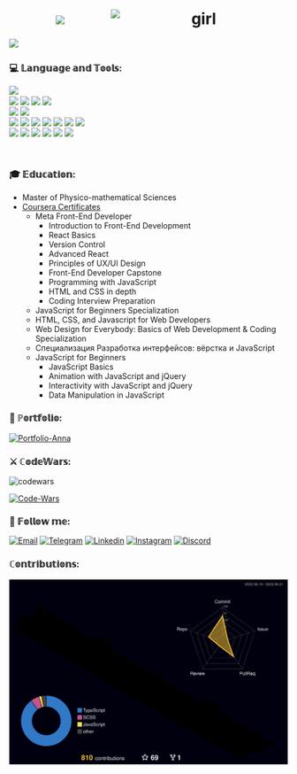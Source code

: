 <h1  align='center'>
  <img src="https://readme-typing-svg.herokuapp.com?font=Courier+New&size=32&duration=4000&color=59A5FE&center=true&vCenter=true&width=600&lines=ℍ𝕚+𝕥𝕙𝕖𝕣𝕖%2C+𝕀'𝕞+𝔸𝕟𝕟𝕒+%F0%9F%A4%8D;𝕀'𝕞+𝔽𝕣𝕠𝕟𝕥𝔼𝕟𝕕+ℝ𝕖𝕒𝕔𝕥+𝔻𝕖𝕧𝕖𝕝𝕠𝕡𝕖𝕣" width="320">
  <img src="https://media.tenor.com/AlUkiGkR2j8AAAAC/new-game-ahagon-umiko-programming.gif" alt="girl" width="320" align="right">
</h1>

![](https://komarev.com/ghpvc/?username=anysofronova&color=59A5FE&style=for-the-badge)

### 💻 𝕃𝕒𝕟𝕘𝕦𝕒𝕘𝕖 𝕒𝕟𝕕 𝕋𝕠𝕠𝕝𝕤:  
<div>
  <img src="https://img.shields.io/badge/html5-%23323330.svg?style=for-the-badge&logo=html5&logoColor=white">
</div> 
<div>
  <img src="https://img.shields.io/badge/SCSS-323330.svg?style=for-the-badge&logo=SCSS&logoColor=white">
  <img src="https://img.shields.io/badge/Tailwind%20CSS-323330.svg?style=for-the-badge&logo=Tailwind-CSS&logoColor=white">
  <img src="https://img.shields.io/badge/MUI-323330.svg?style=for-the-badge&logo=MUI&logoColor=white">
  <img src="https://img.shields.io/badge/styled--components-323330?style=for-the-badge&logo=styled-components&logoColor=white">
</div>  
<div>
  <img src="https://img.shields.io/badge/javascript-%23323330.svg?style=for-the-badge&logo=javascript&logoColor=white">
  <img src="https://img.shields.io/badge/typescript-%23323330.svg?style=for-the-badge&logo=typescript&logoColor=white">
</div>  
<div>
  <img src="https://img.shields.io/badge/react-%23323330.svg?style=for-the-badge&logo=react&logoColor=white">
  <img src="https://img.shields.io/badge/redux-%23323330.svg?style=for-the-badge&logo=redux&logoColor=white">
  <img src="https://img.shields.io/badge/React%20Router-323330.svg?style=for-the-badge&logo=React-Router&logoColor=white">
  <img src="https://img.shields.io/badge/React%20Hook%20Form-323330.svg?style=for-the-badge&logo=React-Hook-Form&logoColor=white">
  <img src="https://img.shields.io/badge/Next-%23323330?style=for-the-badge&logo=next.js&logoColor=white">
 
  <img src="https://img.shields.io/badge/MobX-323330.svg?style=for-the-badge&logo=MobX&logoColor=white">
  <img src="https://img.shields.io/badge/Firebase-323330.svg?style=for-the-badge&logo=Firebase&logoColor=white"
</div> 
<div>
  <img src="https://img.shields.io/badge/git-%23323330.svg?style=for-the-badge&logo=git&logoColor=white">
  <img src="https://img.shields.io/badge/vercel-%23323330.svg?style=for-the-badge&logo=vercel&logoColor=white">
  <img src="https://img.shields.io/badge/Yarn-323330.svg?style=for-the-badge&logo=Yarn&logoColor=white">
  <img src="https://img.shields.io/badge/Vite-323330.svg?style=for-the-badge&logo=Vite&logoColor=white">
  <img src="https://img.shields.io/badge/webstorm-143?style=for-the-badge&logo=webstorm&logoColor=white&color=%23323330">
  <img src="https://img.shields.io/badge/mac%20os-323330?style=for-the-badge&logo=macos&logoColor=F0F0F0">
</div> 

<!-- <img src=""> -->


&nbsp;  
### 🎓 𝔼𝕕𝕦𝕔𝕒𝕥𝕚𝕠𝕟:
- Master of Physico-mathematical Sciences
- [Coursera Certificates](https://github.com/anysofronova/Coursera-Certificates/blob/main/README.md)
  - Meta Front-End Developer
    - Introduction to Front-End Development
    - React Basics
    - Version Control
    - Advanced React
    - Principles of UX/UI Design
    - Front-End Developer Capstone
    - Programming with JavaScript
    - HTML and CSS in depth
    - Coding Interview Preparation
  - JavaScript for Beginners Specialization
  - HTML, CSS, and Javascript for Web Developers
  - Web Design for Everybody: Basics of Web Development & Coding Specialization
  - Специализация Разработка интерфейсов: вёрстка и JavaScript
  - JavaScript for Beginners
    - JavaScript Basics
    - Animation with JavaScript and jQuery
    - Interactivity with JavaScript and jQuery
    - Data Manipulation in JavaScript

### 💼 ℙ𝕠𝕣𝕥𝕗𝕠𝕝𝕚𝕠:  
[![Portfolio-Anna](https://github-readme-stats-sigma-five.vercel.app/api/pin/?username=anysofronova&repo=anna-sofronova&theme=dark)](https://github.com/anysofronova/anna-sofronova)

### ⚔️ ℂ𝕠𝕕𝕖𝕎𝕒𝕣𝕤:  
![codewars](https://www.codewars.com/users/anna_sofronova/badges/small)  
  
[![Code-Wars](https://github-readme-stats-sigma-five.vercel.app/api/pin/?username=anysofronova&repo=code-wars&theme=dark)](https://github.com/anysofronova/code-wars)
  

### 📱 𝔽𝕠𝕝𝕝𝕠𝕨 𝕞𝕖:  
[![Email](https://img.shields.io/badge/Gmail-323330?style=for-the-badge&logo=gmail&logoColor=white)](mailto:anna.sofronova.frontend@gmail.com)
[![Telegram](https://img.shields.io/badge/Telegram-323330?style=for-the-badge&logo=telegram&logoColor=white)](https://t.me/Anna_Fawn)
[![Linkedin](https://img.shields.io/badge/linkedin-%23323330.svg?style=for-the-badge&logo=linkedin&logoColor=white)](https://www.linkedin.com/in/anna-sofronova-9975a81ab/)
[![Instagram](https://img.shields.io/badge/Instagram-%23323330.svg?style=for-the-badge&logo=Instagram&logoColor=white)](https://www.instagram.com/anya.fawn/)
[![Discord](https://img.shields.io/badge/Discord-%23323330.svg?style=for-the-badge&logo=discord&logoColor=white)](https://discord.com/users/Anna.Fawn#1046)

### ℂ𝕠𝕟𝕥𝕣𝕚𝕓𝕦𝕥𝕚𝕠𝕟𝕤: 
![](./profile-3d-contrib/profile-night-rainbow.svg)


<!-- <h4 align='center'> 📍  𝕀'𝕞 𝕠𝕡𝕖𝕟 𝕥𝕠 𝕟𝕖𝕨 𝕛𝕠𝕓 𝕠𝕡𝕡𝕠𝕣𝕥𝕦𝕟𝕚𝕥𝕚𝕖𝕤  </h4> -->
<!-- ![](https://github-profile-summary-cards.vercel.app/api/cards/profile-details?username=anysofronova&theme=github_dark) -->
<!-- ![](https://github-profile-summary-cards.vercel.app/api/cards/most-commit-language?username=anysofronova&theme=github_dark) -->
<!-- ![](https://github-profile-summary-cards.vercel.app/api/cards/stats?username=anysofronova&theme=github_dark) -->
<!-- ![](https://github-profile-summary-cards.vercel.app/api/cards/repos-per-language?username=anysofronova&theme=github_dark) -->
<!-- ![](https://github-profile-summary-cards.vercel.app/api/cards/productive-time?username=anysofronova&theme=github_dark) -->
<!-- ![GitHub Streak](https://streak-stats.demolab.com?user=anysofronova&theme=github-dark-blue&date_format=j%20M%5B%20Y%5D) -->
<!-- ![Anurag's GitHub stats](https://github-readme-stats.vercel.app/api?username=anysofronova&theme=github_dark) -->



